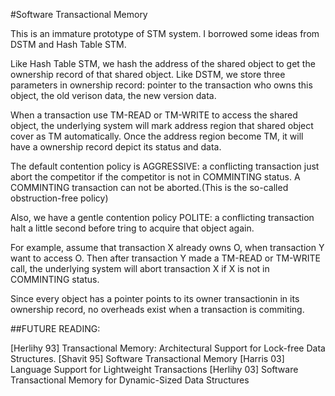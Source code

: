 #Software Transactional Memory

This is an immature prototype of STM system.
I borrowed some ideas from DSTM and Hash Table STM.

Like Hash Table STM, we hash the address of
the shared object to get the ownership record
of that shared object. Like DSTM, we store three
parameters in ownership record: pointer to the
transaction who owns this object, the old verison
data, the new version data.

When a transaction use TM-READ or TM-WRITE to access
the shared object, the underlying system will mark
address region that shared object cover as TM automatically.
Once the address region become TM, it will have a
ownership record depict its status and data.

The default contention policy is AGGRESSIVE: a conflicting
transaction just abort the competitor if the competitor is
not in COMMINTING status. A COMMINTING transaction can not
be aborted.(This is the so-called obstruction-free policy)

Also, we have a gentle contention policy POLITE: a conflicting
transaction halt a little second before tring to acquire that
object again.

For example, assume that transaction X already owns O, when
transaction Y want to access O. Then after transaction Y
made a TM-READ or TM-WRITE call, the underlying system will
abort transaction X if X is not in COMMINTING status.

Since every object has a pointer points to its owner transactionin
in its ownership record, no overheads exist when a transaction
is commiting.

##FUTURE READING:

[Herlihy 93]
Transactional Memory: Architectural Support for Lock-free Data Structures.
[Shavit 95]
Software Transactional Memory
[Harris 03]
Language Support for Lightweight Transactions
[Herlihy 03]
Software Transactional Memory for Dynamic-Sized Data Structures
